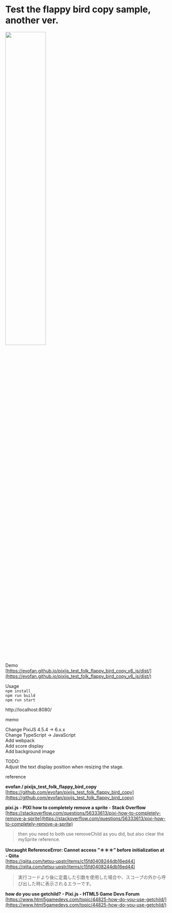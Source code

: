# Test the flappy bird copy sample, another ver.

<img src="https://evofan.github.io/pixijs_test_folk_flappy_bird_copy_v6_js/screenshot/pic_screenshot3.jpg" width="50%">  

Demo  
[https://evofan.github.io/pixijs_test_folk_flappy_bird_copy_v6_js/dist/](https://evofan.github.io/pixijs_test_folk_flappy_bird_copy_v6_js/dist/)  

Usage  
`npm install`  
`npm run build`  
`npm run start`  

http://localhost:8080/  

memo  

Change PixiJS 4.5.4 -> 6.x.x  
Change TypeScript -> JavaScript  
Add webpack  
Add score display  
Add background image  

TODO:  
Adjust the text display position when resizing the stage.  

reference  

**evofan / pixijs_test_folk_flappy_bird_copy**  
[https://github.com/evofan/pixijs_test_folk_flappy_bird_copy](https://github.com/evofan/pixijs_test_folk_flappy_bird_copy)  

**pixi.js - PIXI how to completely remove a sprite - Stack Overflow**  
[https://stackoverflow.com/questions/56333613/pixi-how-to-completely-remove-a-sprite](https://stackoverflow.com/questions/56333613/pixi-how-to-completely-remove-a-sprite)  
>then you need to both use removeChild as you did, but also clear the mySprite reference.  

**Uncaught ReferenceError: Cannot access ”＊＊＊” before initialization at - Qiita**  
[https://qiita.com/tetsu-upstr/items/c15fd0408244db16ed44](https://qiita.com/tetsu-upstr/items/c15fd0408244db16ed44)  
>実行コードより後に定義した引数を使用した場合や、スコープの外から呼び出した時に表示されるエラーです。  

**how do you use getchild? - Pixi.js - HTML5 Game Devs Forum**  
[https://www.html5gamedevs.com/topic/44825-how-do-you-use-getchild/](https://www.html5gamedevs.com/topic/44825-how-do-you-use-getchild/)  


